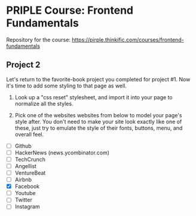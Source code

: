 # PRIPLE Course: Frontend Fundamentals

Repository for the course: https://pirple.thinkific.com/courses/frontend-fundamentals

## Project 2

Let's return to the favorite-book project you completed for project #1. Now it's time to add some styling to that page as well.

1. Look up a "css reset" stylesheet, and import it into your page to normalize all the styles.

2. Pick one of the websites websites from below to model your page's style after. You don't need to make your site look exactly like one of these, just try to emulate the style of their fonts, buttons, menu, and overall feel.

-   [ ] Github
-   [ ] HackerNews (news.ycombinator.com)
-   [ ] TechCrunch
-   [ ] Angellist
-   [ ] VentureBeat
-   [ ] Airbnb
-   [x] Facebook
-   [ ] Youtube
-   [ ] Twitter
-   [ ] Instagram
